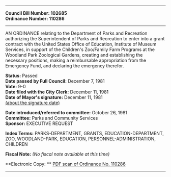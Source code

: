 * * * * *  
  
**Council Bill Number: [](#h0)[](#h2)102685**   
**Ordinance Number: 110286**  
  
* * * * *  
  
AN ORDINANCE relating to the Department of Parks and Recreation authorizing the Superintendent of Parks and Recreation to enter into a grant contract with the United States Office of Education, Institute of Museum Services, in support of the Children's Zoo/Family Farm Programs at the Woodland Park Zoological Gardens, creating and establishing the necessary positions, making a reimbursable appropriation from the Emergency Fund, and declaring the emergency therefor.  
  
**Status:** Passed   
**Date passed by Full Council:** December 7, 1981   
**Vote:** 9-0   
**Date filed with the City Clerk:** December 11, 1981   
**Date of Mayor's signature:** December 11, 1981   
[(about the signature date)](/~public/approvaldate.htm)   
  
  
**Date introduced/referred to committee:** October 26, 1981   
**Committee:** Parks and Community Services   
**Sponsor:** EXECUTIVE REQUEST   
  
**Index Terms:** PARKS-DEPARTMENT, GRANTS, EDUCATION-DEPARTMENT, ZOO, WOODLAND-PARK, EDUCATION, PERSONNEL-ADMINISTRATION, CHILDREN  
  
**Fiscal Note:** *(No fiscal note available at this time)*  
  
**Electronic Copy: ** [PDF scan of Ordinance No. 110286](/~archives/Ordinances/Ord_110286.pdf)  
  
* * * * *  
